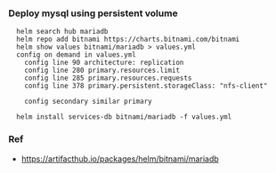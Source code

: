 ### Deploy mysql using persistent volume
```console
  helm search hub mariadb
  helm repo add bitnami https://charts.bitnami.com/bitnami
  helm show values bitnami/mariadb > values.yml
  config on demand in values.yml
    config line 90 architecture: replication
    config line 280 primary.resources.limit
    config line 285 primary.resources.requests
    config line 378 primary.persistent.storageClass: "nfs-client"
    
    config secondary similar primary

  helm install services-db bitnami/mariadb -f values.yml
```
### Ref
- https://artifacthub.io/packages/helm/bitnami/mariadb